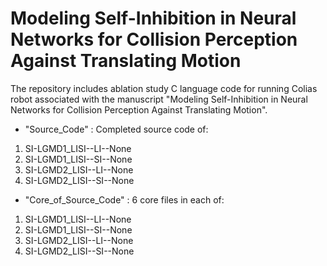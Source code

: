 # Modeling Self-Inhibition in Neural Networks for Collision Perception Against Translating Motion

The repository includes ablation study C language code for running Colias robot associated with the manuscript "Modeling Self-Inhibition in Neural Networks for Collision Perception Against Translating Motion".


* "Source_Code" : 
  Completed source code of:
1. SI-LGMD1_LISI--LI--None
2. SI-LGMD1_LISI--SI--None
3. SI-LGMD2_LISI--LI--None
4. SI-LGMD2_LISI--SI--None
                

* "Core_of_Source_Code" :
  6 core files in each of:
1. SI-LGMD1_LISI--LI--None
2. SI-LGMD1_LISI--SI--None
3. SI-LGMD2_LISI--LI--None
4. SI-LGMD2_LISI--SI--None
